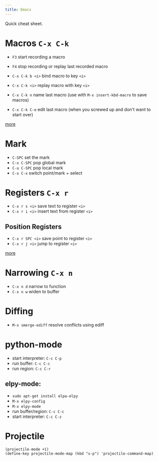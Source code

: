 ```yaml
---
title: Emacs
---
```


Quick cheat sheet.

# Macros `C-x C-k`

- `F3` start recording a macro
- `F4` stop recording or replay last recorded macro

- `C-x C-k b <i>` bind macro to key `<i>`
- `C-x C-k <i>` replay macro with key `<i>`
- `C-x C-k n` name last macro (use with `M-x insert-kbd-macro` to save macros)
- `C-x C-k C-e` edit last macro (when you screwed up and don't want to start over)

[more](https://www.gnu.org/software/emacs/manual/html_node/emacs/Save-Keyboard-Macro.html)


# Mark

- `C-SPC` set the mark
- `C-x C-SPC` pop global mark
- `C-u C-SPC` pop local mark
- `C-x C-x` switch point/mark + select

# Registers `C-x r`

- `C-x r s <i>` save text to register `<i>`
- `C-x r i <i>` insert text from register `<i>`

## Position Registers

- `C-x r SPC <i>` save point to register `<i>`
- `C-x r j <i>` jump to register `<i>`

[more](https://www.gnu.org/software/emacs/manual/html_node/emacs/Text-Registers.html#Text-Registers)


# Narrowing `C-x n`

- `C-x n d` narrow to function
- `C-x n w` widen to buffer


# Diffing

- `M-x smerge-ediff` resolve conflicts using ediff

# python-mode
- start interpreter: `C-c C-p`
- run buffer: `C-c C-c`
- run region: `C-c C-r`

## elpy-mode: 
  - `sudo apt-get install elpa-elpy`
  - `M-x elpy-config`
  - `M-x elpy-mode`
  - run buffer/region: `C-c C-c`
  - start interpreter: `C-c C-z`
  

# Projectile

```elisp
(projectile-mode +1)
(define-key projectile-mode-map (kbd "s-p") 'projectile-command-map)
```

